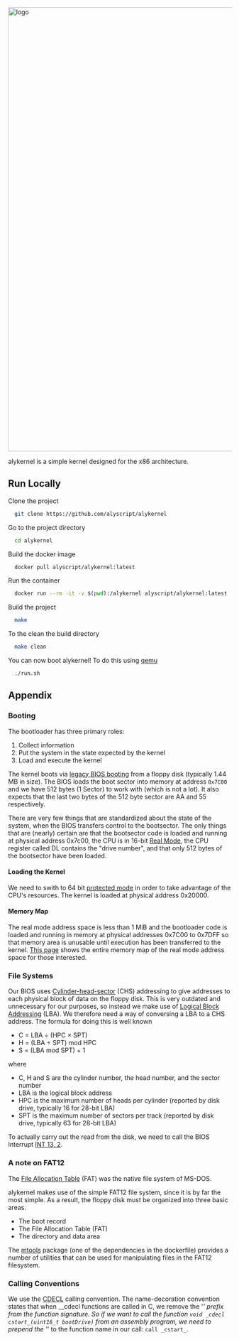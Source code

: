 <img src="https://i.imgur.com/Jo7l9Q1.png" alt="logo" width="1000">

alykernel is a simple kernel designed for the x86 architecture.


## Run Locally

Clone the project

```bash
  git clone https://github.com/alyscript/alykernel
```

Go to the project directory

```bash
  cd alykernel
```

Build the docker image

```bash
  docker pull alyscript/alykernel:latest
```

Run the container

```bash
  docker run --rm -it -v $(pwd):/alykernel alyscript/alykernel:latest
```

Build the project
```bash
  make
```

To the clean the build directory
```bash
  make clean
```

You can now boot alykernel! To do this using [qemu](https://www.qemu.org/)
```bash
  ./run.sh
```


## Appendix

### Booting
The bootloader has three primary roles:
1. Collect information
2. Put the system in the state expected by the kernel
3. Load and execute the kernel

The kernel boots via [legacy BIOS booting](https://wiki.osdev.org/System_Initialization_(x86)) from a floppy disk (typically 1.44 MB in size). The BIOS loads the boot sector into memory at address `0x7C00` and we have 512 bytes (1 Sector) to work with (which is not a lot). It also expects that the last two bytes of the 512 byte sector are AA and 55 respectively.

There are very few things that are standardized about the state of the system, when the BIOS transfers control to the bootsector. The only things that are (nearly) certain are that the bootsector code is loaded and running at physical address 0x7c00, the CPU is in 16-bit [Real Mode](https://wiki.osdev.org/Real_Mode), the CPU register called DL contains the "drive number", and that only 512 bytes of the bootsector have been loaded.

#### Loading the Kernel
We need to swith to 64 bit [protected mode](https://wiki.osdev.org/Protected_Mode) in order to take advantage of the CPU's resources.
The kernel is loaded at physical address 0x20000. 

#### Memory Map
The real mode address space is less than 1 MiB and the bootloader code is loaded and running in memory at physical addresses 0x7C00 to 0x7DFF so that memory area is unusable until execution has been transferred to the kernel.
[This page](https://wiki.osdev.org/Memory_Map_(x86)#Real_mode_address_space_(%3C_1_MiB)) shows the entire memory map of the real mode address space for those interested.

### File Systems
Our BIOS uses [Cylinder-head-sector](https://en.wikipedia.org/wiki/Cylinder-head-sector) (CHS) addressing to give addresses to each physical block of data on the floppy disk.
This is very outdated and unnecessary for our purposes, so instead we make use of [Logical Block Addressing](https://en.wikipedia.org/wiki/Logical_block_addressing) (LBA). We therefore need a way of conversing a LBA to a CHS address. The formula for doing this is well known
- C = LBA ÷ (HPC × SPT)
- H = (LBA ÷ SPT) mod HPC
- S = (LBA mod SPT) + 1

where
- C, H and S are the cylinder number, the head number, and the sector number
- LBA is the logical block address
- HPC is the maximum number of heads per cylinder (reported by disk drive, typically 16 for 28-bit LBA)
- SPT is the maximum number of sectors per track (reported by disk drive, typically 63 for 28-bit LBA)

To actually carry out the read from the disk, we need to call the BIOS Interrupt [INT 13, 2](https://stanislavs.org/helppc/int_13-2.html).

### A note on FAT12
The [File Allocation Table](https://wiki.osdev.org/FAT) (FAT) was the native file system of MS-DOS.

alykernel makes use of the simple FAT12 file system, since it is by far the most simple. As a result, the floppy disk must be organized into three basic areas.
- The boot record
- The File Allocation Table (FAT)
- The directory and data area

The [mtools](https://www.gnu.org/software/mtools/) package (one of the dependencies in the dockerfile) provides a number of utilities that can be used for manipulating files in the FAT12 filesystem.

### Calling Conventions
We use the [CDECL](https://en.wikipedia.org/wiki/X86_calling_conventions#cdecl) calling convention.
The name-decoration convention states that when __cdecl functions are called in C, we remove the '_' prefix from the function signature.
So if we want to call the function `void _cdecl cstart_(uint16_t bootDrive)` from an assembly program, we need to prepend the '_' to the function name in our call: `call _cstart_`.
